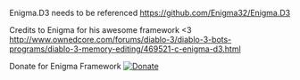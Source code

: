 Enigma.D3 needs to be referenced
https://github.com/Enigma32/Enigma.D3

Credits to Enigma for his awesome framework <3
http://www.ownedcore.com/forums/diablo-3/diablo-3-bots-programs/diablo-3-memory-editing/469521-c-enigma-d3.html

Donate for Enigma Framework
[![Donate](https://img.shields.io/badge/Donate-PayPal-green.svg)](https://www.paypal.com/cgi-bin/webscr?cmd=_s-xclick&hosted_button_id=UZXUSKXRWSWSC)
